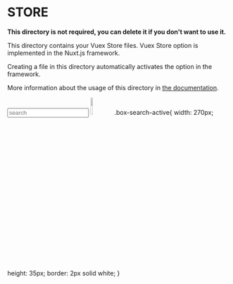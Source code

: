 # STORE

**This directory is not required, you can delete it if you don't want to use it.**

This directory contains your Vuex Store files.
Vuex Store option is implemented in the Nuxt.js framework.

Creating a file in this directory automatically activates the option in the framework.

More information about the usage of this directory in [the documentation](https://nuxtjs.org/guide/vuex-store).
<div
          @click="showSearch = !showSearch"
          class="box-search-notactive rounded-pill position-relative d-flex align-items-center justify-content-between px-3"
        >
          <input type="text" placeholder="search" class="bg-none border-none text-white outline-none d-none">
          <img  src="/3.png" alt="" style="width:10%" />
          .box-search-active{
  width: 270px;
  height: 35px;
  border: 2px solid white;
}